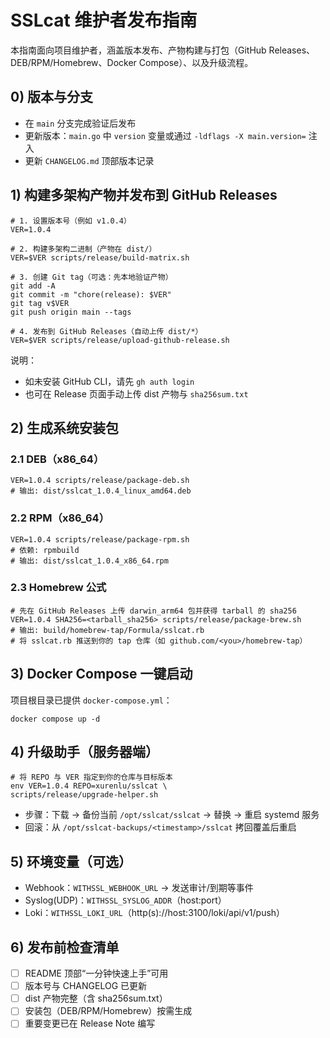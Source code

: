 # SSLcat 维护者发布指南

本指南面向项目维护者，涵盖版本发布、产物构建与打包（GitHub Releases、DEB/RPM/Homebrew、Docker Compose）、以及升级流程。

## 0) 版本与分支
- 在 `main` 分支完成验证后发布
- 更新版本：`main.go` 中 `version` 变量或通过 `-ldflags -X main.version=` 注入
- 更新 `CHANGELOG.md` 顶部版本记录

## 1) 构建多架构产物并发布到 GitHub Releases
```
# 1. 设置版本号（例如 v1.0.4）
VER=1.0.4

# 2. 构建多架构二进制（产物在 dist/）
VER=$VER scripts/release/build-matrix.sh

# 3. 创建 Git tag（可选：先本地验证产物）
git add -A
git commit -m "chore(release): $VER"
git tag v$VER
git push origin main --tags

# 4. 发布到 GitHub Releases（自动上传 dist/*）
VER=$VER scripts/release/upload-github-release.sh
```

说明：
- 如未安装 GitHub CLI，请先 `gh auth login`
- 也可在 Release 页面手动上传 dist 产物与 `sha256sum.txt`

## 2) 生成系统安装包
### 2.1 DEB（x86_64）
```
VER=1.0.4 scripts/release/package-deb.sh
# 输出: dist/sslcat_1.0.4_linux_amd64.deb
```

### 2.2 RPM（x86_64）
```
VER=1.0.4 scripts/release/package-rpm.sh
# 依赖: rpmbuild
# 输出: dist/sslcat_1.0.4_x86_64.rpm
```

### 2.3 Homebrew 公式
```
# 先在 GitHub Releases 上传 darwin_arm64 包并获得 tarball 的 sha256
VER=1.0.4 SHA256=<tarball_sha256> scripts/release/package-brew.sh
# 输出: build/homebrew-tap/Formula/sslcat.rb
# 将 sslcat.rb 推送到你的 tap 仓库（如 github.com/<you>/homebrew-tap）
```

## 3) Docker Compose 一键启动
项目根目录已提供 `docker-compose.yml`：
```
docker compose up -d
```

## 4) 升级助手（服务器端）
```
# 将 REPO 与 VER 指定到你的仓库与目标版本
env VER=1.0.4 REPO=xurenlu/sslcat \
scripts/release/upgrade-helper.sh
```
- 步骤：下载 → 备份当前 `/opt/sslcat/sslcat` → 替换 → 重启 systemd 服务
- 回滚：从 `/opt/sslcat-backups/<timestamp>/sslcat` 拷回覆盖后重启

## 5) 环境变量（可选）
- Webhook：`WITHSSL_WEBHOOK_URL` → 发送审计/到期等事件
- Syslog(UDP)：`WITHSSL_SYSLOG_ADDR`（host:port）
- Loki：`WITHSSL_LOKI_URL`（http(s)://host:3100/loki/api/v1/push）

## 6) 发布前检查清单
- [ ] README 顶部“一分钟快速上手”可用
- [ ] 版本号与 CHANGELOG 已更新
- [ ] dist 产物完整（含 sha256sum.txt）
- [ ] 安装包（DEB/RPM/Homebrew）按需生成
- [ ] 重要变更已在 Release Note 编写
